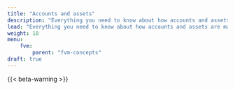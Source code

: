 ```yaml
---
title: "Accounts and assets"
description: "Everything you need to know about how accounts and assets are managed within the FVM. A lot of this information is idential to how accounts and assets are managed within the Filecoin network as a whole, however there are some nuances."
lead: "Everything you need to know about how accounts and assets are managed within the FVM. A lot of this information is idential to how accounts and assets are managed within the Filecoin network as a whole, however there are some nuances."
weight: 10
menu:
    fvm:
        parent: "fvm-concepts"
draft: true
---
```


{{< beta-warning >}}

<!-- - How do I get FIL to test? Is there a faucet? -->
<!-- - Can I use Metamask? -->
<!-- - Do I need Filsnap? -->
<!-- - What is an F0 / F1 / F2 / F3 / F4 address? -->
<!-- - Do I need ETH to use FEVM? -->
<!-- - How do I get FIL -->
<!-- - What do addresses look like -->
